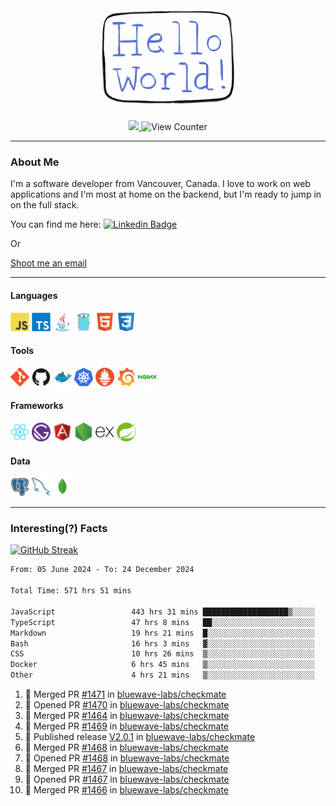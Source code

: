 <div align="center">
    <img src="./img/hello_world.webp" height="200px" width="">
    <div>
        <a href="https://www.linkedin.com/in/ajhollid">
            <img src="https://img.shields.io/badge/LinkedIn-blue"/>
        </a>
        <img src="https://komarev.com/ghpvc/?username=ajhollid&color=yellow" alt="View Counter">
    </div>
</div>

---

### About Me

I'm a software developer from Vancouver, Canada. I love to work on web applications and I'm most at home on the backend, but I'm ready to jump in on the full stack.

You can find me here: [![Linkedin Badge](https://img.shields.io/badge/-ajhollid-blue?style=flat&logo=Linkedin&logoColor=white)](https://www.linkedin.com/in/ajhollid)

Or

[Shoot me an email](mailto:ajhollid@gmail.com)

---

#### Languages

<div>
    <img src="./img/devicons/javascript-original.svg" width=30 height=30 alt="JavaScript">
    <img src="/img/devicons/typescript-original.svg" width=30 height=30 alt="TypeScript">
    <img src="./img/devicons/java-original.svg" width=30 height=30 alt="Java">
    <img src="./img/devicons/go-original.svg" width=30 height=30 alt="Golang">
    <img src="./img/devicons/html5-original.svg" width=30 height=30 alt="HTML 5">
    <img src="./img/devicons/css3-original.svg" width=30 height=30 alt="CSS 3">
</div>

#### Tools

<div>
    <img src="./img/devicons/git-original.svg" width=30 height=30 alt="Git">
    <img src="./img/devicons/github-original.svg" width=30 height=30 alt="Github">
    <img src="./img/devicons/docker-original.svg" width=30 
    height=30 alt="Docker">
    <img src="./img/devicons/kubernetes-original.svg" width=30 height=30 alt="K8">
    <img src="./img/devicons/prometheus-original.svg" width=30 height=30 alt="Prometheus">
    <img src="./img/devicons/grafana-original.svg" width=30 height=30 alt="Grafana">
    <img src="./img/devicons/nginx-original.svg" width=30 height=30 alt="Nginx">
</div>

#### Frameworks

<div>
    <img src="./img/devicons/react-original.svg" width=30 height=30 alt="React">
    <img src="./img/devicons/gatsby-original.svg" width=30 height=30 alt="Gatsby">
    <img src="./img/devicons/angularjs-original.svg" width=30 height=30 alt="AngularJS">
    <img src="./img/devicons/nodejs-original.svg" width=30 height=30 alt="NodeJS">
    <img src="./img/devicons/express-original.svg" width=30 height=30 alt="Express">
    <img src="./img/devicons/spring-original.svg" width=30 height=30 alt="Spring">
</div>

#### Data

<div>
    <img src="./img/devicons/postgresql-original.svg" width=30 height=30 alt="Postgresql">
    <img src="./img/devicons/mysql-original.svg" width=30 height=30 alt="Mysql">
    <img src="./img/devicons/mongodb-original.svg" width=30 height=30 alt="MongoDB">
</div>

---

### Interesting(?) Facts

[![GitHub Streak](http://github-readme-streak-stats.herokuapp.com?user=ajhollid)](https://git.io/streak-stats)

 <!--START_SECTION:waka-->

```txt
From: 05 June 2024 - To: 24 December 2024

Total Time: 571 hrs 51 mins

JavaScript                 443 hrs 31 mins ███████████████████▒░░░░░   76.97 %
TypeScript                 47 hrs 8 mins   ██░░░░░░░░░░░░░░░░░░░░░░░   08.18 %
Markdown                   19 hrs 21 mins  █░░░░░░░░░░░░░░░░░░░░░░░░   03.36 %
Bash                       16 hrs 3 mins   ▓░░░░░░░░░░░░░░░░░░░░░░░░   02.79 %
CSS                        10 hrs 26 mins  ▒░░░░░░░░░░░░░░░░░░░░░░░░   01.81 %
Docker                     6 hrs 45 mins   ▒░░░░░░░░░░░░░░░░░░░░░░░░   01.17 %
Other                      4 hrs 21 mins   ▒░░░░░░░░░░░░░░░░░░░░░░░░   00.76 %
```

<!--END_SECTION:waka-->


<!--START_SECTION:activity-->
1. 🎉 Merged PR [#1471](https://github.com/bluewave-labs/checkmate/pull/1471) in [bluewave-labs/checkmate](https://github.com/bluewave-labs/checkmate)
2. 💪 Opened PR [#1470](https://github.com/bluewave-labs/checkmate/pull/1470) in [bluewave-labs/checkmate](https://github.com/bluewave-labs/checkmate)
3. 🎉 Merged PR [#1464](https://github.com/bluewave-labs/checkmate/pull/1464) in [bluewave-labs/checkmate](https://github.com/bluewave-labs/checkmate)
4. 🎉 Merged PR [#1469](https://github.com/bluewave-labs/checkmate/pull/1469) in [bluewave-labs/checkmate](https://github.com/bluewave-labs/checkmate)
5. 🚀 Published release [V2.0.1](https://github.com/bluewave-labs/checkmate/releases/tag/v2.0.1) in [bluewave-labs/checkmate](https://github.com/bluewave-labs/checkmate)
6. 🎉 Merged PR [#1468](https://github.com/bluewave-labs/checkmate/pull/1468) in [bluewave-labs/checkmate](https://github.com/bluewave-labs/checkmate)
7. 💪 Opened PR [#1468](https://github.com/bluewave-labs/checkmate/pull/1468) in [bluewave-labs/checkmate](https://github.com/bluewave-labs/checkmate)
8. 🎉 Merged PR [#1467](https://github.com/bluewave-labs/checkmate/pull/1467) in [bluewave-labs/checkmate](https://github.com/bluewave-labs/checkmate)
9. 💪 Opened PR [#1467](https://github.com/bluewave-labs/checkmate/pull/1467) in [bluewave-labs/checkmate](https://github.com/bluewave-labs/checkmate)
10. 🎉 Merged PR [#1466](https://github.com/bluewave-labs/checkmate/pull/1466) in [bluewave-labs/checkmate](https://github.com/bluewave-labs/checkmate)
<!--END_SECTION:activity-->

